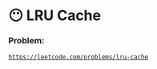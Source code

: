 # 😶 LRU Cache

### Problem:

[`https://leetcode.com/problems/lru-cache`](https://leetcode.com/problems/lru-cache)
